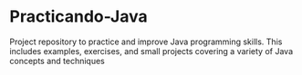 # Practicando-Java
Project repository to practice and improve Java programming skills. This includes examples, exercises, and small projects covering a variety of Java concepts and techniques
